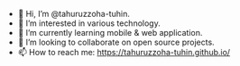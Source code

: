 - 👋 Hi, I’m @tahuruzzoha-tuhin.
- 👀 I’m interested in various technology.
- 🌱 I’m currently learning mobile & web application.
- 💞️ I’m looking to collaborate on open source projects.
- 📫 How to reach me: https://tahuruzzoha-tuhin.github.io/

<!---
tahuruzzoha-tuhin/tahuruzzoha-tuhin is a ✨ special ✨ repository because its `README.md` (this file) appears on your GitHub profile.
You can click the Preview link to take a look at your changes.
--->
